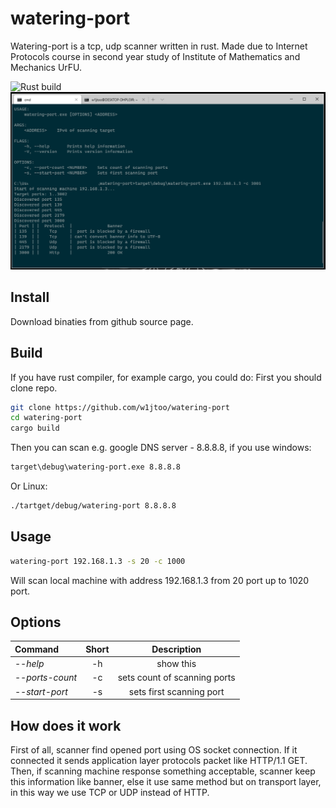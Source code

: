 # watering-port

Watering-port is a tcp, udp scanner written in rust. Made due to Internet Protocols course in second year study of Institute of Mathematics and Mechanics UrFU.

![Rust build](https://github.com/w1jtoo/watering-port/workflows/Rust/badge.svg)
![Review](readme/preview.PNG)

## Install

Download binaties from github source page.

## Build

If you have rust compiler, for example cargo, you could do:
First you should clone repo.

```zsh
git clone https://github.com/w1jtoo/watering-port
cd watering-port
cargo build
```

Then you can scan e.g. google DNS server - 8.8.8.8, if you use windows:

```cmd
target\debug\watering-port.exe 8.8.8.8
```

Or Linux:

```zsh
./tartget/debug/watering-port 8.8.8.8
```

## Usage

```zsh
watering-port 192.168.1.3 -s 20 -c 1000
```

Will scan local machine with address 192.168.1.3 from 20 port up to 1020 port.  

## Options

| Command | Short | Description |
| :--------|:-----:| :------:|
| _--help_ | -h | show this |
| _--ports-count_ | -c | sets count of scanning ports |
| _--start-port_ | -s | sets first scanning port |

## How does it work

First of all, scanner find opened port using OS socket connection. If it connected it sends application layer protocols packet like HTTP/1.1 GET. Then, if scanning machine response something acceptable, scanner keep this information like banner, else it use same method but on transport layer, in this way we use TCP or UDP instead of HTTP.